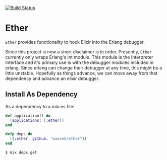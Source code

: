 [![Build Status](https://api.travis-ci.org/maarek/ether.svg?branch=master)](https://travis-ci.org/maarek/ether)

Ether
=====

`Ether` provides functionality to hook Elixir into the Erlang debugger.

Since this project is new a short disclaimer is in order. Presently, 
`Ether` currently only wraps Erlang's int module. This module is the 
Interpreter Interface and it's primary use is with the debugger 
modules included in erlang. Since erlang can change their debugger 
at any time, this might be a little unstable. Hopefully as things 
advance, we can move away from that dependency and advance an elixir 
debugger.

## Install As Dependency

As a dependency to a mix.es file:
```elixir
def application() do
  [applications: [:ether]]
end

defp deps do
  [{:ether, github: "maarek/ether"}]
end
```

```
$ mix deps.get
```
